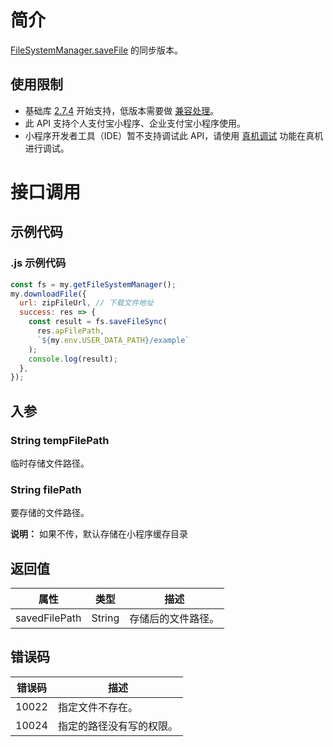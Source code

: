 # 简介

[FileSystemManager.saveFile](https://opendocs.alipay.com/mini/api/022b6n) 的同步版本。

## 使用限制

- 基础库 [2.7.4](https://opendocs.alipay.com/mini/framework/lib-upgrade-v2) 开始支持，低版本需要做 [兼容处理](https://docs.alipay.com/mini/framework/compatibility)。
- 此 API 支持个人支付宝小程序、企业支付宝小程序使用。
- 小程序开发者工具（IDE）暂不支持调试此 API，请使用 [真机调试](https://opendocs.alipay.com/mini/ide/remote-debug) 功能在真机进行调试。

# 接口调用

## 示例代码

### .js 示例代码

```javascript
const fs = my.getFileSystemManager();
my.downloadFile({
  url: zipFileUrl, // 下载文件地址
  success: res => {
    const result = fs.saveFileSync(
      res.apFilePath,
      `${my.env.USER_DATA_PATH}/example`
    );
    console.log(result);
  },
});
```

## 入参

### String tempFilePath

临时存储文件路径。

### String filePath

要存储的文件路径。

**说明：** 如果不传，默认存储在小程序缓存目录

## 返回值

| **属性**      | **类型** | **描述**           |
| ------------- | -------- | ------------------ |
| savedFilePath | String   | 存储后的文件路径。 |

## 错误码

| **错误码** | **描述**                 |
| ---------- | ------------------------ |
| 10022      | 指定文件不存在。         |
| 10024      | 指定的路径没有写的权限。 |
